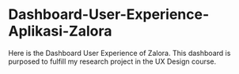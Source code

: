 # Dashboard-User-Experience-Aplikasi-Zalora
Here is the Dashboard User Experience of Zalora. This dashboard is purposed to fulfill my research project in the UX Design course. 
